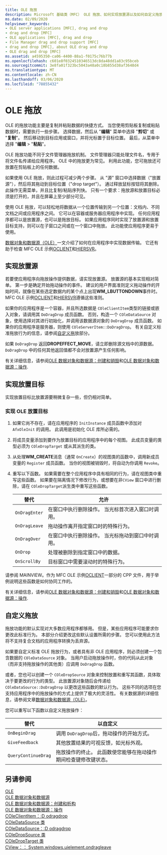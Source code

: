 ```yaml
---
title: OLE 拖放
description: Microsoft 基础类（MFC） OLE 拖放、如何实现放置源以及如何自定义拖放的概述。
ms.date: 02/09/2020
helpviewer_keywords:
- OLE server applications [MFC], drag and drop
- drag and drop [MFC]
- OLE applications [MFC], drag and drop
- File Manager drag and drop support [MFC]
- drag and drop [MFC], about OLE drag and drop
- OLE drag and drop [MFC]
ms.assetid: a4595350-ca06-4400-88a1-f0175c76b77b
ms.openlocfilehash: c601e8f0324510346513dc8da48dd1a83c95bceb
ms.sourcegitcommit: 3e8fa01f323bc5043a48a0c18b855d38af3648d4
ms.translationtype: MT
ms.contentlocale: zh-CN
ms.lasthandoff: 03/06/2020
ms.locfileid: "78855432"
---
```

# <a name="ole-drag-and-drop"></a>OLE 拖放

OLE 的拖放功能主要是复制并粘贴数据的快捷方式。 当您使用剪贴板复制或粘贴数据时，需要执行一些步骤。 选择数据，然后从 "**编辑**" 菜单中选择 "**剪切**" 或 "**复制**"。 然后移动到目标应用或窗口，并将光标置于目标位置。 最后，从菜单中选择 "**编辑** > "**粘贴**"。

OLE 拖放功能不同于文件管理器拖放机制。 文件管理器只能处理文件名，专用于将文件名传递给应用程序。 OLE 中的拖放更为常见。 利用此功能，您可拖放还可放置在剪贴板上的任何数据。

如果使用 OLE 拖放，则此过程可减少两个步骤。 从 "源" 窗口中选择数据（"放置源"），然后将其拖动到目标位置（"drop target"）。 通过释放鼠标按钮将其删除。 此操作无需菜单，并且比复制/粘贴序列快。 只有一个要求：拖放源和放置目标必须是打开的，并且在屏幕上至少部分可见。

使用 OLE 拖放，可以轻松地将数据从一个位置传输到另一个位置：文档内、不同文档之间或应用程序之间。 它可以在容器或服务器应用程序中实现。 任何应用程序都可以是放置源，也可以是拖放目标。 如果应用程序同时实现了放置源和放置目标支持，则可以在子窗口之间或在一个窗口中拖放。 此功能使应用程序更易于使用。

[数据对象和数据源（OLE）](../mfc/data-objects-and-data-sources-ole.md)一文介绍了如何在应用程序中实现数据传输。 它还有助于检查 MFC OLE 示例[OCLIENT](../overview/visual-cpp-samples.md)和[HIERSVR](../overview/visual-cpp-samples.md)。

## <a name="implement-a-drop-source"></a>实现放置源

若要使应用程序向拖放操作提供数据，请实现放置源。 放置源的基本实现相对简单。 第一步是确定开始拖动操作的事件。 建议的用户界面准则定义拖动操作的开始时间，就像在某些选定数据内的某个点上出现**WM_LBUTTONDOWN**事件时。 MFC OLE 示例[OCLIENT](../overview/visual-cpp-samples.md)和[HIERSVR](../overview/visual-cpp-samples.md)遵循这些准则。

如果你的应用程序是一个容器，并且所选数据是 `COleClientItem`类型的链接或嵌入对象，请调用其 `DoDragDrop` 成员函数。 否则，构造一个 `COleDataSource` 对象，使用选择对其进行初始化，并调用该数据源对象的 `DoDragDrop` 成员函数。 如果你的应用程序是服务器，则使用 `COleServerItem::DoDragDrop`。 有关自定义标准拖放行为的信息，请参阅[自定义拖](#customize-drag-and-drop)放部分。

如果 `DoDragDrop` 返回**DROPEFFECT_MOVE**，请立即删除源文档中的源数据。 `DoDragDrop` 中的任何其他返回值都不会对放置源产生任何影响。

有关详细信息，请参阅[OLE 数据对象和数据源：创建和销毁](../mfc/data-objects-and-data-sources-creation-and-destruction.md)和[OLE 数据对象和数据源：操作](../mfc/data-objects-and-data-sources-manipulation.md)\.

## <a name="implement-a-drop-target"></a>实现放置目标

实现放置目标比放置源要稍微复杂一些，但仍相对简单。

### <a name="to-implement-an-ole-drop-target"></a>实现 OLE 放置目标

1. 如果它尚不存在，请在应用程序的 `InitInstance` 成员函数中添加对 `AfxOleInit` 的调用。 此调用是初始化 OLE 库所必需的。

1. 将成员变量添加到要作为放置目标的应用程序中的每个视图。 此成员变量的类型必须为 `COleDropTarget` 或从其派生的类。

1. 从处理**WM_CREATE**消息（通常 `OnCreate`）的视图类的函数中，调用新成员变量的 `Register` 成员函数。 当你的视图被销毁时，将自动为你调用 `Revoke`。

1. 重写以下函数。 如果需要在整个应用程序中具有相同的行为，请在视图类中重写这些函数。 如果要在隔离情况下修改行为，或想要在非`CView` 窗口中进行删除，请在 `COleDropTarget`派生类中重写这些函数。

   | 替代 | 允许 |
   | -------- | -------- |
   | `OnDragEnter` | 在窗口中执行删除操作。 当光标首次进入窗口时调用。 |
   | `OnDragLeave` | 拖动操作离开指定窗口时的特殊行为。 |
   | `OnDragOver` | 在窗口中执行删除操作。 当光标拖动到窗口中时调用。 |
   | `OnDrop` | 处理被删除到指定窗口中的数据。 |
   | `OnScrollBy` | 目标窗口中需要滚动时的特殊行为。 |

请参阅 MAINVIEW。作为 MFC OLE 示例[OCLIENT](../overview/visual-cpp-samples.md)一部分的 CPP 文件，用于举例说明这些函数是如何协同工作的。

有关详细信息，请参阅[OLE 数据对象和数据源：创建和销毁](../mfc/data-objects-and-data-sources-creation-and-destruction.md)和[OLE 数据对象和数据源：操作](../mfc/data-objects-and-data-sources-manipulation.md)\.

## <a name="customize-drag-and-drop"></a>自定义拖放

拖放功能的默认实现对大多数应用程序都够用。 但是，某些应用程序可能要求你更改此标准行为。 本部分介绍更改这些默认设置所需的步骤。 您可以使用此方法将不支持复合文档的应用程序转换为丢弃源。

如果要自定义标准 OLE 拖放行为，或者具有非 OLE 应用程序，则必须创建一个包含数据的 `COleDataSource` 对象。 当用户启动拖放操作时，你的代码从此对象（而非支持拖放操作的其他类）应调用 `DoDragDrop` 函数。

或者，您也可以创建一个 `COleDropSource` 对象来控制放置和重写其函数，具体取决于要更改的行为的类型。 此放置源对象随后会传递给 `COleDataSource::DoDragDrop` 以更改这些函数的默认行为。 这些不同的选项在您支持应用程序中的拖放操作的方式上提供了极大的灵活性。 有关数据源的详细信息，请参阅文章[数据对象和数据源（OLE）](../mfc/data-objects-and-data-sources-ole.md)。

您可以重写以下函数以自定义拖放操作：

| 替代 | 以自定义 |
| -------- | ------------ |
| `OnBeginDrag` | 调用 `DoDragDrop`后，拖动操作的开始方式。 |
| `GiveFeedback` | 其他放置结果的可视反馈，如光标外观。 |
| `QueryContinueDrag` | 拖放操作的终止。 此函数使您能够在拖动操作期间检查键修改键状态。 |

## <a name="see-also"></a>另请参阅

[OLE](../mfc/ole-in-mfc.md)\
[OLE 数据对象和数据源](../mfc/data-objects-and-data-sources-ole.md)\
[OLE 数据对象和数据源：创建和析构](../mfc/data-objects-and-data-sources-creation-and-destruction.md)\
[OLE 数据对象和数据源：操作](../mfc/data-objects-and-data-sources-manipulation.md)\
[COleClientItem：:D odragdrop](../mfc/reference/coleclientitem-class.md#dodragdrop)\
[COleDataSource 类](../mfc/reference/coledatasource-class.md)\
[COleDataSource：:D odragdrop](../mfc/reference/coledatasource-class.md#dodragdrop)\
[COleDropSource 类](../mfc/reference/coledropsource-class.md)\
[COleDropTarget 类](../mfc/reference/coledroptarget-class.md)\
[CView：： System.windows.uielement.ondragleave](../mfc/reference/cview-class.md#ondragleave)
